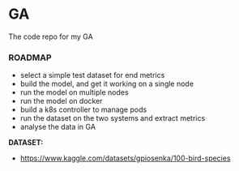 # GA
The code repo for my GA


### ROADMAP

- select a simple test dataset for end metrics
- build the model, and get it working on a single node
- run the model on multiple nodes
- run the model on docker
- build a k8s controller to manage pods
- run the dataset on the two systems and extract metrics
- analyse the data in GA


**DATASET:**

- https://www.kaggle.com/datasets/gpiosenka/100-bird-species

